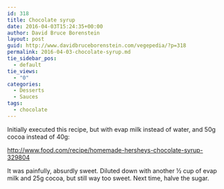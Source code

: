 ```yaml
---
id: 318
title: Chocolate syrup
date: 2016-04-03T15:24:35+00:00
author: David Bruce Borenstein
layout: post
guid: http://www.davidbruceborenstein.com/vegepedia/?p=318
permalink: 2016-04-03-chocolate-syrup.md
tie_sidebar_pos:
  - default
tie_views:
  - "0"
categories:
  - Desserts
  - Sauces
tags:
  - chocolate
---
```

<u></u>Initially executed this recipe, but with evap milk instead of water, and 50g cocoa instead of 40g:

<http://www.food.com/recipe/homemade-hersheys-chocolate-syrup-329804>

It was painfully, absurdly sweet. Diluted down with another ½ cup of evap milk and 25g cocoa, but still way too sweet. Next time, halve the sugar.
